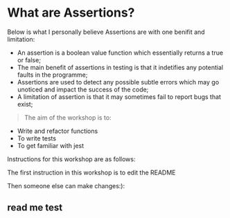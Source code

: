 # What are Assertions?


Below is what I personally believe Assertions are with one benifit and limitation: 

- An assertion is a boolean value function which essentially returns a true or false;
- The main benefit of assertions in testing is that it indetifies any potential faults in the programme;
- Assertions are used to detect any possible subtle errors which may go unoticed and impact the success of the code;
- A limitation of assertion is that it may sometimes fail to report bugs that exist;

> The aim of the workshop is to:
* Write and refactor functions
* To write tests
* To get familiar with jest 



Instructions for this workshop are as follows: 



The first instruction in this workshop is to edit the README


Then someone else can make changes:):

## read me test


